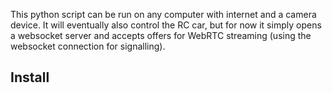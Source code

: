 This python script can be run on any computer with internet and a camera device. It will eventually also control the RC car, but for now it simply opens a websocket server and accepts offers for WebRTC streaming (using the websocket connection for signalling).

## Install

```sh

```
